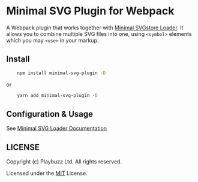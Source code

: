 # Minimal SVG Plugin for Webpack
A Webpack plugin that works together with [Minimal SVGstore Loader](https://github.com/playbuzz/webpack-minimal-svgstore-loader/). 
It allows you to combine multiple SVG files into one, using `<symbol>` elements which you may `<use>` in your markup.

## Install

```bash
    npm install minimal-svg-plugin -D
```
or
```bash
    yarn add minimal-svg-plugin -D
```

## Configuration & Usage

See [Minimal SVG Loader Documentation](https://github.com/playbuzz/webpack-minimal-svgstore-loader/)

## LICENSE

Copyright (c) Playbuzz Ltd. All rights reserved.

Licensed under the [MIT](LICENSE) License.
